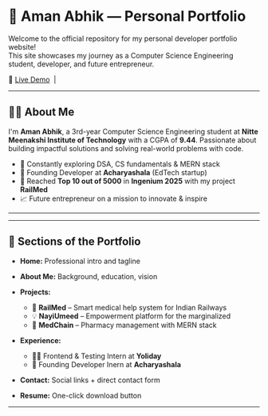 # 💼 Aman Abhik — Personal Portfolio

Welcome to the official repository for my personal developer portfolio website!  
This site showcases my journey as a Computer Science Engineering student, developer, and future entrepreneur.

🚀 [Live Demo](https://amanabhikportfolio.netlify.app/) &nbsp;|&nbsp;

---

## 👨‍💻 About Me

I'm **Aman Abhik**, a 3rd-year Computer Science Engineering student at **Nitte Meenakshi Institute of Technology** with a CGPA of **9.44**. Passionate about building impactful solutions and solving real-world problems with code.

- 🧠 Constantly exploring DSA, CS fundamentals & MERN stack
- 💼 Founding Developer at **Acharyashala** (EdTech startup)
- 🚀 Reached **Top 10 out of 5000** in **Ingenium 2025** with my project **RailMed**
- 📈 Future entrepreneur on a mission to innovate & inspire

---

---

## 📂 Sections of the Portfolio

- **Home:** Professional intro and tagline
- **About Me:** Background, education, vision
- **Projects:**  
  - 🚉 **RailMed** – Smart medical help system for Indian Railways  
  - 💡 **NayiUmeed** – Empowerment platform for the marginalized  
  - 💊 **MedChain** – Pharmacy management with MERN stack  

- **Experience:**  
  - 👨‍💻 Frontend & Testing Intern at **Yoliday**  
  - 🚀 Founding Developer Inern at **Acharyashala**

- **Contact:** Social links + direct contact form  
- **Resume:** One-click download button

---


